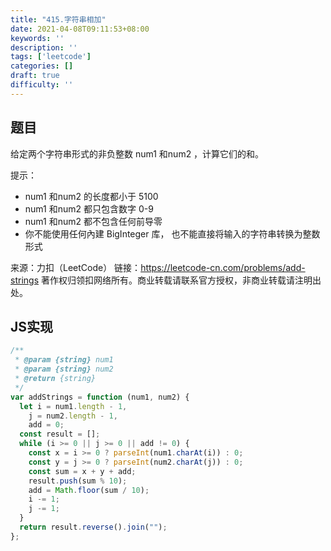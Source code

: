 ```yaml
---
title: "415.字符串相加"
date: 2021-04-08T09:11:53+08:00
keywords: ''
description: ''
tags: ['leetcode']
categories: []
draft: true
difficulty: ''
---
```


## 题目

给定两个字符串形式的非负整数 num1 和num2 ，计算它们的和。

提示：

- num1 和num2 的长度都小于 5100
- num1 和num2 都只包含数字 0-9
- num1 和num2 都不包含任何前导零
- 你不能使用任何內建 BigInteger 库， 也不能直接将输入的字符串转换为整数形式

来源：力扣（LeetCode）
链接：https://leetcode-cn.com/problems/add-strings
著作权归领扣网络所有。商业转载请联系官方授权，非商业转载请注明出处。

## JS实现

```javascript
/**
 * @param {string} num1
 * @param {string} num2
 * @return {string}
 */
var addStrings = function (num1, num2) {
  let i = num1.length - 1,
    j = num2.length - 1,
    add = 0;
  const result = [];
  while (i >= 0 || j >= 0 || add != 0) {
    const x = i >= 0 ? parseInt(num1.charAt(i)) : 0;
    const y = j >= 0 ? parseInt(num2.charAt(j)) : 0;
    const sum = x + y + add;
    result.push(sum % 10);
    add = Math.floor(sum / 10);
    i -= 1;
    j -= 1;
  }
  return result.reverse().join("");
};
```